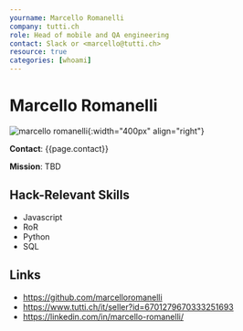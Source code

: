```yaml
---
yourname: Marcello Romanelli
company: tutti.ch
role: Head of mobile and QA engineering
contact: Slack or <marcello@tutti.ch>
resource: true
categories: [whoami]
---
```


# Marcello Romanelli

![marcello romanelli](/hackdays/whoami/pics/marcello.png "Marcello Romanelli"){:width="400px" align="right"}

**Contact**: {{page.contact}}

**Mission**: TBD

## Hack-Relevant Skills

- Javascript
- RoR
- Python
- SQL

## Links

- <https://github.com/marcelloromanelli>
- <https://www.tutti.ch/it/seller?id=6701279670333251693>
- <https://linkedin.com/in/marcello-romanelli/>
